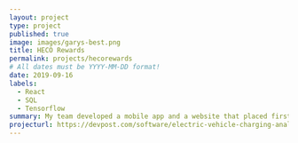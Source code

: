 ```yaml
---
layout: project
type: project
published: true
image: images/garys-best.png
title: HECO Rewards
permalink: projects/hecorewards
# All dates must be YYYY-MM-DD format!
date: 2019-09-16
labels:
  - React
  - SQL
  - Tensorflow
summary: My team developed a mobile app and a website that placed first in HACC 2019.
projecturl: https://devpost.com/software/electric-vehicle-charging-analysis-5dv7mo
---
```



